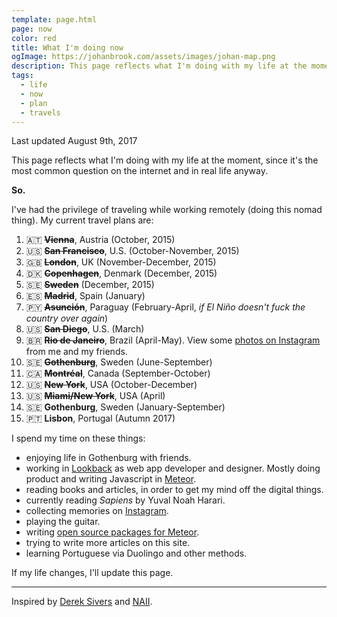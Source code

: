 ```yaml
---
template: page.html
page: now
color: red
title: What I'm doing now
ogImage: https://johanbrook.com/assets/images/johan-map.png
description: This page reflects what I'm doing with my life at the moment.
tags:
  - life
  - now
  - plan
  - travels
---
```


<p class="tc muted mono f7">
  Last updated August 9th, 2017
</p>

This page reflects what I'm doing with my life at the moment, since it's the most common question on the internet and in real life anyway.

**So.**

I've had the privilege of traveling while working remotely (doing this nomad thing). My current travel plans are:

1. 🇦🇹 ~~**Vienna**~~, Austria (October, 2015)
2. 🇺🇸 ~~**San Francisco**~~, U.S. (October-November, 2015)
3. 🇬🇧 ~~**London**~~, UK (November-December, 2015)
4. 🇩🇰 ~~**Copenhagen**~~, Denmark (December, 2015)
5. 🇸🇪 ~~**Sweden**~~ (December, 2015)
6. 🇪🇸 ~~**Madrid**~~, Spain (January)
7. 🇵🇾 ~~**Asunción**~~, Paraguay (February-April, *if El Niño doesn't fuck the country over again*)
8. 🇺🇸 ~~**San Diego**~~, U.S. (March)
9. 🇧🇷 ~~**Rio de Janeiro**~~, Brazil (April-May). View some [photos on Instagram](https://www.instagram.com/explore/tags/riosexton/) from me and my friends.
10. 🇸🇪 ~~**Gothenburg**~~, Sweden (June-September)
11. 🇨🇦 ~~**Montréal**~~, Canada (September-October)
12. 🇺🇸 ~~**New York**~~, USA (October-December)
13. 🇺🇸 ~~**Miami/New York**~~, USA (April)
14. 🇸🇪 **Gothenburg**, Sweden (January-September)
15. 🇵🇹 **Lisbon**, Portugal (Autumn 2017)

I spend my time on these things:

- enjoying life in Gothenburg with friends.
- working in [Lookback](http://lookback.io) as web app developer and designer. Mostly doing product and writing Javascript in [Meteor](http://meteor.com).
- reading books and articles, in order to get my mind off the digital things.
- currently reading *Sapiens* by Yuval Noah Harari.
- collecting memories on [Instagram](http://instagram.com/johanbrook/).
- playing the guitar.
- writing [open source packages for Meteor](https://atmospherejs.com/lookback/).
- trying to write more articles on this site.
- learning Portuguese via Duolingo and other methods.

If my life changes, I'll update this page.

***

Inspired by [Derek Sivers](https://sivers.org/now) and [NAII](http://naii.de/now/).
